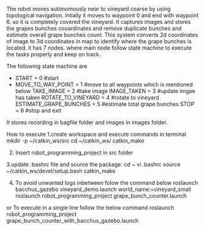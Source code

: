 The robot moves autonomously near to vineyard coarse by using topological navigation. Intially it moves to waypoint 0 and end with waypoint 6.
so it is completely covered the vineyard. It captures images and stores the grapes bunches cooardinates and remove duplicate bunches and estimate
overall grape bunches count. This system converts 2d coordinates of image to 3d coordinates in map to identify where the grape bunches is located.
it has 7 nodes. where main node follow state machine to execute the tasks properly and keep on track.

The following state machine are

- START = 0 #start 
- MOVE_TO_WAY_POINT = 1 #move to all waypoints which is mentioned below
TAKE_IMAGE = 2 #take image
IMAGE_TAKEN = 3 #update imgae has taken
ROTATE_TO_VINEYARD = 4 #rotate to vineyard
ESTIMATE_GRAPE_BUNCHES = 5 #estimate total grape bunches
STOP = 6 #stop and exit

It stores recording in bagfile folder and images in images folder.

How to execute
1.create workspace and execute commands in terminal
mkdir -p ~/catkin_ws/src
cd ~/catkin_ws/
catkin_make

2. Insert robot_programming_project in src folder

3.update .bashrc file and source the package.
cd ~
vi .bashrc
source ~/catkin_ws/devel/setup.bash
catkin_make

4. To avoid unwanted logs inbetween folow the command below
roslaunch bacchus_gazebo vineyard_demo.launch world_name:=vineyard_small
roslaunch robot_programming_project grape_bunch_counter.launch

or
To execute in a single line follow the below command
roslaunch robot_programming_project grape_bunch_counter_with_bacchus_gazebo.launch


